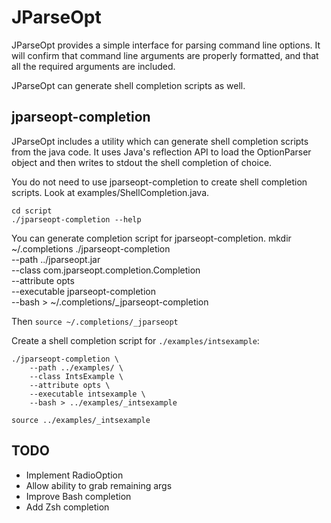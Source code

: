 JParseOpt
==================================
JParseOpt provides a simple interface for parsing command line options.
It will confirm that command line arguments are properly formatted, and that
all the required arguments are included. 

JParseOpt can generate shell completion scripts as well.

jparseopt-completion
----------------------------------
JParseOpt includes a utility which can generate shell completion scripts from
the java code. It uses Java's reflection API to load the OptionParser object
and then writes to stdout the shell completion of choice.

You do not need to use jparseopt-completion to create shell completion
scripts. Look at examples/ShellCompletion.java.

    cd script
    ./jparseopt-completion --help

You can generate completion script for jparseopt-completion.
    mkdir ~/.completions
    ./jparseopt-completion \
        --path ../jparseopt.jar \
        --class com.jparseopt.completion.Completion \
        --attribute opts \
        --executable jparseopt-completion \
        --bash > ~/.completions/_jparseopt-completion

Then `source ~/.completions/_jparseopt`

Create a shell completion script for `./examples/intsexample`:

    ./jparseopt-completion \
        --path ../examples/ \
        --class IntsExample \
        --attribute opts \
        --executable intsexample \
        --bash > ../examples/_intsexample

    source ../examples/_intsexample


TODO
----------------------------------
* Implement RadioOption
* Allow ability to grab remaining args
* Improve Bash completion
* Add Zsh completion

